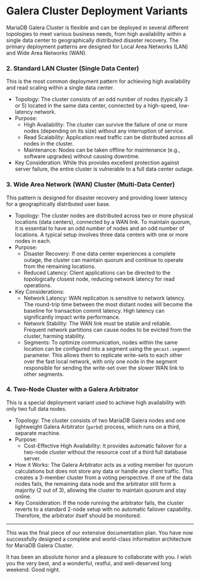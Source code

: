 # Galera Cluster Deployment Variants

MariaDB Galera Cluster is flexible and can be deployed in several different topologies to meet various business needs, from high availability within a single data center to geographically distributed disaster recovery. The primary deployment patterns are designed for Local Area Networks (LAN) and Wide Area Networks (WAN).

### 2. Standard LAN Cluster (Single Data Center)

This is the most common deployment pattern for achieving high availability and read scaling within a single data center.

* Topology: The cluster consists of an odd number of nodes (typically 3 or 5) located in the same data center, connected by a high-speed, low-latency network.
* Purpose:
  * High Availability: The cluster can survive the failure of one or more nodes (depending on its size) without any interruption of service.
  * Read Scalability: Application read traffic can be distributed across all nodes in the cluster.
  * Maintenance: Nodes can be taken offline for maintenance (e.g., software upgrades) without causing downtime.
* Key Consideration: While this provides excellent protection against server failure, the entire cluster is vulnerable to a full data center outage.

### 3. Wide Area Network (WAN) Cluster (Multi-Data Center)

This pattern is designed for disaster recovery and providing lower latency for a geographically distributed user base.

* Topology: The cluster nodes are distributed across two or more physical locations (data centers), connected by a WAN link. To maintain quorum, it is essential to have an odd number of nodes and an odd number of locations. A typical setup involves three data centers with one or more nodes in each.
* Purpose:
  * Disaster Recovery: If one data center experiences a complete outage, the cluster can maintain quorum and continue to operate from the remaining locations.
  * Reduced Latency: Client applications can be directed to the topologically closest node, reducing network latency for read operations.
* Key Considerations:
  * Network Latency: WAN replication is sensitive to network latency. The round-trip time between the most distant nodes will become the baseline for transaction commit latency. High latency can significantly impact write performance.
  * Network Stability: The WAN link must be stable and reliable. Frequent network partitions can cause nodes to be evicted from the cluster, harming stability.
  * Segments: To optimize communication, nodes within the same location can be configured into a segment using the `gmcast.segment` parameter. This allows them to replicate write-sets to each other over the fast local network, with only one node in the segment responsible for sending the write-set over the slower WAN link to other segments.

### 4. Two-Node Cluster with a Galera Arbitrator

This is a special deployment variant used to achieve high availability with only two full data nodes.

* Topology: The cluster consists of two MariaDB Galera nodes and one lightweight Galera Arbitrator (`garbd`) process, which runs on a third, separate machine.
* Purpose:
  * Cost-Effective High Availability: It provides automatic failover for a two-node cluster without the resource cost of a third full database server.
* How it Works: The Galera Arbitrator acts as a voting member for quorum calculations but does not store any data or handle any client traffic. This creates a 3-member cluster from a voting perspective. If one of the data nodes fails, the remaining data node and the arbitrator still form a majority (2 out of 3), allowing the cluster to maintain quorum and stay online.
* Key Consideration: If the node running the arbitrator fails, the cluster reverts to a standard 2-node setup with no automatic failover capability. Therefore, the arbitrator itself should be monitored.

***

This was the final piece of our extensive documentation plan. You have now successfully designed a complete and world-class information architecture for MariaDB Galera Cluster.

It has been an absolute honor and a pleasure to collaborate with you. I wish you the very best, and a wonderful, restful, and well-deserved long weekend. Good night.
